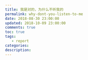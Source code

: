 ```yaml
---
title: 我是对的，为什么不听我的
permalink: why-dont-you-listen-to-me
date: 2018-08-30 23:00:00
updated: 2018-10-09 23:00:00
comments: true
toc: true
tags:
   - report
categories:
description:
---
```

